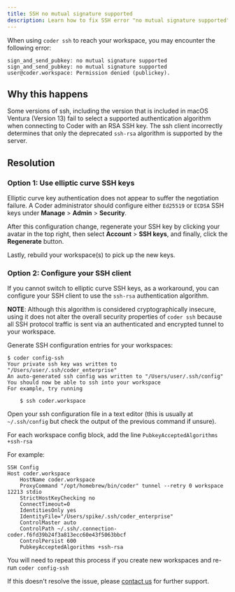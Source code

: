 ```yaml
---
title: SSH no mutual signature supported
description: Learn how to fix SSH error "no mutual signature supported"
---
```


When using `coder ssh` to reach your workspace, you may encounter the following
error:

```console
sign_and_send_pubkey: no mutual signature supported
sign_and_send_pubkey: no mutual signature supported
user@coder.workspace: Permission denied (publickey).
```

## Why this happens

Some versions of ssh, including the version that is included in macOS Ventura
(Version 13) fail to select a supported authentication algorithm when connecting
to Coder with an RSA SSH key.  The ssh client incorrectly determines that only
the deprecated `ssh-rsa` algorithm is supported by the server.

## Resolution

### Option 1: Use elliptic curve SSH keys

Elliptic curve key authentication does not appear to suffer the negotiation
failure.  A Coder administrator should configure either `Ed25519` or `ECDSA` SSH
keys under **Manage** > **Admin** > **Security**.

After this configuration change, regenerate your SSH key by clicking your avatar
in the top right, then select **Account** > **SSH keys**, and finally, click the
**Regenerate** button.

Lastly, rebuild your workspace(s) to pick up the new keys.

### Option 2: Configure your SSH client

If you cannot switch to elliptic curve SSH keys, as a workaround, you can
configure your SSH client to use the `ssh-rsa` authentication algorithm.

**NOTE**: Although this algorithm is considered cryptographically insecure,
using it does not alter the overall security properties of `coder ssh` because
all SSH protocol traffic is sent via an authenticated and encrypted tunnel to
your workspace.

Generate SSH configuration entries for your workspaces:

```console
$ coder config-ssh
Your private ssh key was written to "/Users/user/.ssh/coder_enterprise"
An auto-generated ssh config was written to "/Users/user/.ssh/config"
You should now be able to ssh into your workspace
For example, try running

    $ ssh coder.workspace
```

Open your ssh configuration file in a text editor (this is usually at
`~/.ssh/config` but check the output of the previous command if unsure).

For each workspace config block, add the line
`PubkeyAcceptedAlgorithms +ssh-rsa`

For example:

```console
SSH Config
Host coder.workspace
    HostName coder.workspace
    ProxyCommand "/opt/homebrew/bin/coder" tunnel --retry 0 workspace 12213 stdio
    StrictHostKeyChecking no
    ConnectTimeout=0
    IdentitiesOnly yes
    IdentityFile="/Users/spike/.ssh/coder_enterprise"
    ControlMaster auto
    ControlPath ~/.ssh/.connection-coder.f6fd39b24f3a813ecc60e43f5063bbcf
    ControlPersist 600
    PubkeyAcceptedAlgorithms +ssh-rsa
```

You will need to repeat this process if you create new workspaces and re-run
`coder config-ssh`

If this doesn't resolve the issue, please
[contact us](https://coder.com/contact) for further support.
